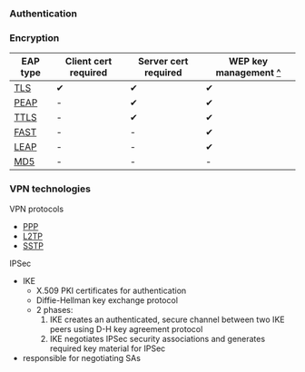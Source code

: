 ### Authentication

### Encryption

EAP type            | Client cert required| Server cert required  | WEP key management [^](https://www.intel.com/content/www/us/en/support/articles/000006999/network-and-i-o/wireless-networking.html "intel.com: \"802.1X Overview and EAP Types\"")
---                 | ---                 | ---                   | ---
[TLS][TLS]          | &#x2714;            | &#x2714;              | &#x2714;
[PEAP][PEAP]        | -                   | &#x2714;              | &#x2714;
[TTLS][TTLS]        | -                   | &#x2714;              | &#x2714;
[FAST][FAST]        | -                   | -                     | &#x2714;
[LEAP][LEAP]        | -                   | -                     | &#x2714;
[MD5][MD5]          | -                   | -                     | -

[FAST]: # 'EAP-Flexible Authentication via Secure Tunneling (EAP-FAST)&#10;Sends authentication criteria via a secure tunnel; requires a server certification to establish the tunnel but does not require a client certificate'
[LEAP]: # 'Lightweight EAP (LEAP)&#10;Proprietary EAP method that uses unencrypted challenges and responses; developed by Cisco for use on WLANs that use Cisco 802.11 wireless devices&#10;Barrett, Diane et al. _CompTIA Security+ Study Guide: Exam SY0-401_. 2015: 74'
[MD5]: # 'Message Digest series encryption algorithms (MD2, MD4, MD5)&#10;Series of hash algorithms created by Ronald Rivest, generating a hash of up to 128-bit strength out of any length of data&#10;Barrett, Diane et al. _CompTIA Security+ Study Guide: Exam SY0-401_. 2015: 456'
[PEAP]: # 'Protected EAP (PEAP)&#10;Used to protect another EAP method (like MS-CHAPv2) within a secure tunnel; co-developed by Cisco, Microsoft, and RSA Security&#10;Barrett, Diane et al. _CompTIA Security+ Study Guide: Exam SY0-401_. 2015: 73'
[TLS]: # 'Transport Layer Security (TLS)&#10;Asymmetric key encapsulation considered the successor to SSL; based on Netscape\'s SSL3 transport protocol&#10;Dulaney, Emmett. _Exam Cram: CompTIA Network+ N10-007_: 345-346,503;55'
[TTLS]: # 'Tunneled TLS (TTLS)&#10;Extension of TLS that adds tunneling and is often combined with EAP ("EAP-TLS")&#10;Dulaney, Emmett. _Exam Cram: CompTIA Network+ N10-007_: 504'

### VPN technologies

VPN protocols
- [PPP][PPP]
- [L2TP][L2TP]
- [SSTP][SSTP]

IPSec
- IKE
  - X.509 PKI certificates for authentication
  - Diffie-Hellman key exchange protocol
  - 2 phases:
    1. IKE creates an authenticated, secure channel between two IKE peers using D-H key agreement protocol
    2. IKE negotiates IPSec security associations and generates required key material for IPSec
- responsible for negotiating SAs

[PPP]: # 'Point to Point Protocol (PPP or PTP)&#10;===========&#10;Used for authentication by many remote access services; common networking protocol that works over telephone and includes provisions for security and protocol negotiation&#10;Dulaney, Emmett. _Exam Cram: CompTIA Network+ N10-007_: 170-171,493&#10;---&#10;Layer 2 protocol that provides authentication, encryption, and compression services to clients logging in remotely&#10;Eckert, Jason. _Linux+ Guide to Linux Certification_. Course Technology, 2012: 392&#10;---&#10;Originally defined as the protocol to use between a dial-up client and a network access server&#10;Microsoft Docs. "VPN Tunneling Protocols". https://docs.microsoft.com/en-us/previous-versions/windows/it-pro/windows-server-2008-R2-and-2008/cc771298(v=ws.10)'
[L2TP]: # 'Layer 2 Tunneling Protocol (L2TP)&#10;VPN protocol that defines its own tunneling protocol and works with the advanced security methods of IPsec; enables PPP sessions to be tunneled across an arbitrary medium to a home gateway at an ISP or corporation&#10;Dulaney, Emmett. _Exam Cram: CompTIA Network+ N10-007_: 484&#10;---&#10;Allows multiprotocol traffic to be encrypted and then sent over IP or ATM, relying on IPsec in Transport Mode&#10;Microsoft Docs. "VPN Tunneling Protocols". https://docs.microsoft.com/en-us/previous-versions/windows/it-pro/windows-server-2008-R2-and-2008/cc771298(v=ws.10)'
[SSTP]: # 'Secure Socket Tunneling Protocol (SSTP)&#10;===========&#10;Encapsulates PPP frames in IP datagrams for transmission over the network&#10;Microsoft Docs. "VPN Tunneling Protocols". https://docs.microsoft.com/en-us/previous-versions/windows/it-pro/windows-server-2008-R2-and-2008/cc771298(v=ws.10)'